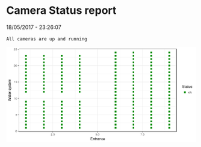 Camera Status report
================
18/05/2017 - 23:26:07

    All cameras are up and running

![](camreport_files/figure-markdown_github/unnamed-chunk-2-1.png)
